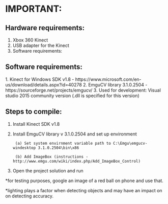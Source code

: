 <h1>IMPORTANT:</h1>

<h2>Hardware requirements:</h2>

1. Xbox 360 Kinect
2. USB adapter for the Kinect
3. Software requirements:

<h2>Software requirements:</h2>
1. Kinect for Windows SDK v1.8 - https://www.microsoft.com/en-us/download/details.aspx?id=40278
2. EmguCV library 3.1.0.2504 - https://sourceforge.net/projects/emgucv/
3. Used for development: Visual studio 2015 community version (.dll is specified for this version)

<h2>Steps to compile:</h2>

1. Install Kinect SDK v1.8

2. Install EmguCV library v 3.1.0.2504 and set up environment

        (a) Set system envirnment variable path to C:\Emgu\emgucv-windesktop 3.1.0.2504\bin\x86

        (b) Add ImageBox (instructions - http://www.emgu.com/wiki/index.php/Add_ImageBox_Control)

3. Open the project solution and run

*for testing purposes, google an image of a red ball on phone and use that.

*lighting plays a factor when detecting objects and may have an impact on on detecting accuracy.
